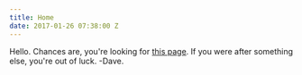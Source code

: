 ```yaml
---
title: Home
date: 2017-01-26 07:38:00 Z
---
```


Hello. Chances are, you're looking for [this page](https://web.archive.org/web/20161010031629/http://davenicoll.com/fridge/). If you were after something else, you're out of luck. -Dave.